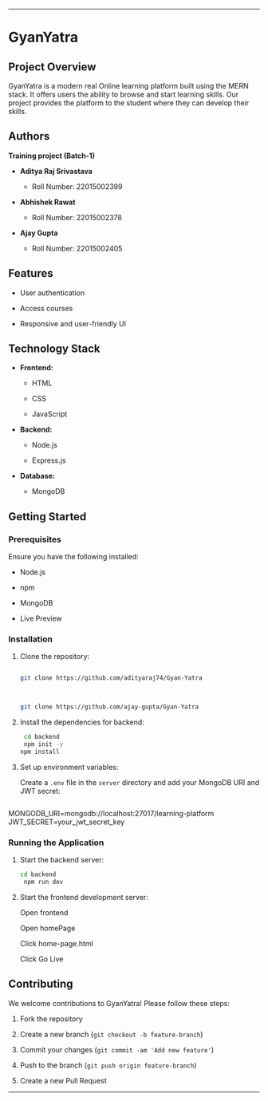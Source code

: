 
--- 

# GyanYatra 

## Project Overview 

GyanYatra is a modern real Online learning platform built using the MERN stack. It offers users the ability to browse and start learning skills. Our project provides the platform to the student where they can develop their skills. 

## Authors 

   **Training project (Batch-1)** 

- **Aditya Raj Srivastava** 

  - Roll Number: 22015002399 

- **Abhishek Rawat** 

  - Roll Number: 22015002378 

- **Ajay Gupta** 

  - Roll Number: 22015002405 

## Features 

- User authentication  

- Access courses  

- Responsive and user-friendly UI 

## Technology Stack 

- **Frontend:** 

  - HTML 

  - CSS  

  - JavaScript 

- **Backend:** 

  - Node.js 

  - Express.js 

- **Database:** 

  - MongoDB 

## Getting Started 

### Prerequisites 

Ensure you have the following installed: 

- Node.js 

- npm  

- MongoDB 

- Live Preview 

### Installation 

1. Clone the repository: 

   ```bash 

   git clone https://github.com/adityaraj74/Gyan-Yatra 

 

   git clone https://github.com/ajay-gupta/Gyan-Yatra 

   ``` 

2. Install the dependencies for backend: 

   ```bash
    cd backend 
    npm init -y 
   npm install 

      ``` 

3. Set up environment variables: 

   Create a `.env` file in the `server` directory and add your MongoDB URI and JWT secret: 

   ```PORT=5000
MONGODB_URI=mongodb://localhost:27017/learning-platform
JWT_SECRET=your_jwt_secret_key
 

### Running the Application 

1. Start the backend server: 

   ```bash 
   cd backend 
    npm run dev 
   ``` 

 

2. Start the frontend development server: 

   Open frontend 

   Open homePage 

   Click home-page.html 

   Click Go Live 

## Contributing 

We welcome contributions to GyanYatra! Please follow these steps: 

1. Fork the repository 

2. Create a new branch (`git checkout -b feature-branch`) 

3. Commit your changes (`git commit -am 'Add new feature'`) 

4. Push to the branch (`git push origin feature-branch`) 

5. Create a new Pull Request 

 

 

 

--- 
